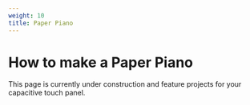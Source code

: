 ```yaml
---
weight: 10
title: Paper Piano
---
```


# How to make a Paper Piano

This page is currently under construction and feature projects for your capacitive touch panel.